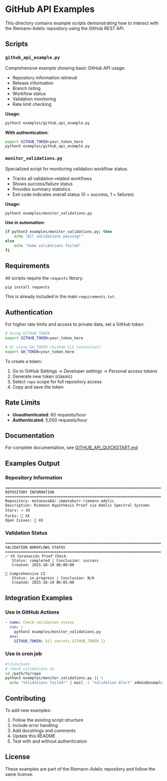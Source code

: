 # GitHub API Examples

This directory contains example scripts demonstrating how to interact with the Riemann-Adelic repository using the GitHub REST API.

## Scripts

### `github_api_example.py`

Comprehensive example showing basic GitHub API usage:
- Repository information retrieval
- Release information
- Branch listing
- Workflow status
- Validation monitoring
- Rate limit checking

**Usage:**
```bash
python3 examples/github_api_example.py
```

**With authentication:**
```bash
export GITHUB_TOKEN=your_token_here
python3 examples/github_api_example.py
```

### `monitor_validations.py`

Specialized script for monitoring validation workflow status:
- Tracks all validation-related workflows
- Shows success/failure status
- Provides summary statistics
- Exit code indicates overall status (0 = success, 1 = failures)

**Usage:**
```bash
python3 examples/monitor_validations.py
```

**Use in automation:**
```bash
if python3 examples/monitor_validations.py; then
    echo "All validations passing!"
else
    echo "Some validations failed"
fi
```

## Requirements

All scripts require the `requests` library:

```bash
pip install requests
```

This is already included in the main `requirements.txt`.

## Authentication

For higher rate limits and access to private data, set a GitHub token:

```bash
# Using GITHUB_TOKEN
export GITHUB_TOKEN=your_token_here

# Or using GH_TOKEN (GitHub CLI convention)
export GH_TOKEN=your_token_here
```

To create a token:
1. Go to GitHub Settings → Developer settings → Personal access tokens
2. Generate new token (classic)
3. Select `repo` scope for full repository access
4. Copy and save the token

## Rate Limits

- **Unauthenticated**: 60 requests/hour
- **Authenticated**: 5,000 requests/hour

## Documentation

For complete documentation, see [GITHUB_API_QUICKSTART.md](../GITHUB_API_QUICKSTART.md)

## Examples Output

### Repository Information
```
======================================================================
REPOSITORY INFORMATION
======================================================================
Repository: motanova84/-jmmotaburr-riemann-adelic
Description: Riemann Hypothesis Proof via Adelic Spectral Systems
Stars: ⭐ XX
Forks: 🍴 XX
Open Issues: 🐛 XX
```

### Validation Status
```
======================================================================
VALIDATION WORKFLOWS STATUS
======================================================================
✅ V5 Coronación Proof Check
   Status: completed | Conclusion: success
   Created: 2025-10-19 06:00:00

🔄 Comprehensive CI
   Status: in_progress | Conclusion: N/A
   Created: 2025-10-19 06:05:00
```

## Integration Examples

### Use in GitHub Actions

```yaml
- name: Check validation status
  run: |
    python3 examples/monitor_validations.py
  env:
    GITHUB_TOKEN: ${{ secrets.GITHUB_TOKEN }}
```

### Use in cron job

```bash
#!/bin/bash
# check_validations.sh
cd /path/to/repo
python3 examples/monitor_validations.py || \
  echo "Validations failed!" | mail -s "Validation Alert" admin@example.com
```

## Contributing

To add new examples:
1. Follow the existing script structure
2. Include error handling
3. Add docstrings and comments
4. Update this README
5. Test with and without authentication

## License

These examples are part of the Riemann-Adelic repository and follow the same license.
